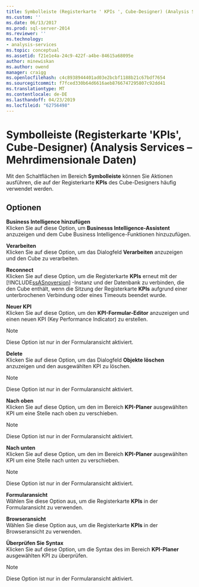 ```yaml
---
title: Symbolleiste (Registerkarte ' KPIs ', Cube-Designer) (Analysis Services – mehrdimensionale Daten) | Microsoft-Dokumentation
ms.custom: ''
ms.date: 06/13/2017
ms.prod: sql-server-2014
ms.reviewer: ''
ms.technology:
- analysis-services
ms.topic: conceptual
ms.assetid: f21e1e4a-24c9-422f-a4be-84615a68095e
author: minewiskan
ms.author: owend
manager: craigg
ms.openlocfilehash: c4c8938944401ad03e2bcbf1188b21c67bdf7654
ms.sourcegitcommit: f7fced330b64d6616aeb8766747295807c92dd41
ms.translationtype: MT
ms.contentlocale: de-DE
ms.lasthandoff: 04/23/2019
ms.locfileid: "62756498"
---
```

# <a name="toolbar-kpis-tab-cube-designer-analysis-services---multidimensional-data"></a>Symbolleiste (Registerkarte 'KPIs', Cube-Designer) (Analysis Services – Mehrdimensionale Daten)
  Mit den Schaltflächen im Bereich **Symbolleiste** können Sie Aktionen ausführen, die auf der Registerkarte **KPIs** des Cube-Designers häufig verwendet werden.  
  
## <a name="options"></a>Optionen  
 **Business Intelligence hinzufügen**  
 Klicken Sie auf diese Option, um **Businesss Intelligence-Assistent** anzuzeigen und dem Cube Business Intelligence-Funktionen hinzuzufügen.  
  
 **Verarbeiten**  
 Klicken Sie auf diese Option, um das Dialogfeld **Verarbeiten** anzuzeigen und den Cube zu verarbeiten.  
  
 **Reconnect**  
 Klicken Sie auf diese Option, um die Registerkarte **KPIs** erneut mit der [!INCLUDE[ssASnoversion](../includes/ssasnoversion-md.md)] -Instanz und der Datenbank zu verbinden, die den Cube enthält, wenn die Sitzung der Registerkarte **KPIs** aufgrund einer unterbrochenen Verbindung oder eines Timeouts beendet wurde.  
  
 **Neuer KPI**  
 Klicken Sie auf diese Option, um den **KPI-Formular-Editor** anzuzeigen und einen neuen KPI (Key Performance Indicator) zu erstellen.  
  
> [!NOTE]  
>  Diese Option ist nur in der Formularansicht aktiviert.  
  
 **Delete**  
 Klicken Sie auf diese Option, um das Dialogfeld **Objekte löschen** anzuzeigen und den ausgewählten KPI zu löschen.  
  
> [!NOTE]  
>  Diese Option ist nur in der Formularansicht aktiviert.  
  
 **Nach oben**  
 Klicken Sie auf diese Option, um den im Bereich **KPI-Planer** ausgewählten KPI um eine Stelle nach oben zu verschieben.  
  
> [!NOTE]  
>  Diese Option ist nur in der Formularansicht aktiviert.  
  
 **Nach unten**  
 Klicken Sie auf diese Option, um den im Bereich **KPI-Planer** ausgewählten KPI um eine Stelle nach unten zu verschieben.  
  
> [!NOTE]  
>  Diese Option ist nur in der Formularansicht aktiviert.  
  
 **Formularansicht**  
 Wählen Sie diese Option aus, um die Registerkarte **KPIs** in der Formularansicht zu verwenden.  
  
 **Browseransicht**  
 Wählen Sie diese Option aus, um die Registerkarte **KPIs** in der Browseransicht zu verwenden.  
  
 **Überprüfen Sie Syntax**  
 Klicken Sie auf diese Option, um die Syntax des im Bereich **KPI-Planer** ausgewählten KPI zu überprüfen.  
  
> [!NOTE]  
>  Diese Option ist nur in der Formularansicht aktiviert.  
  
  
